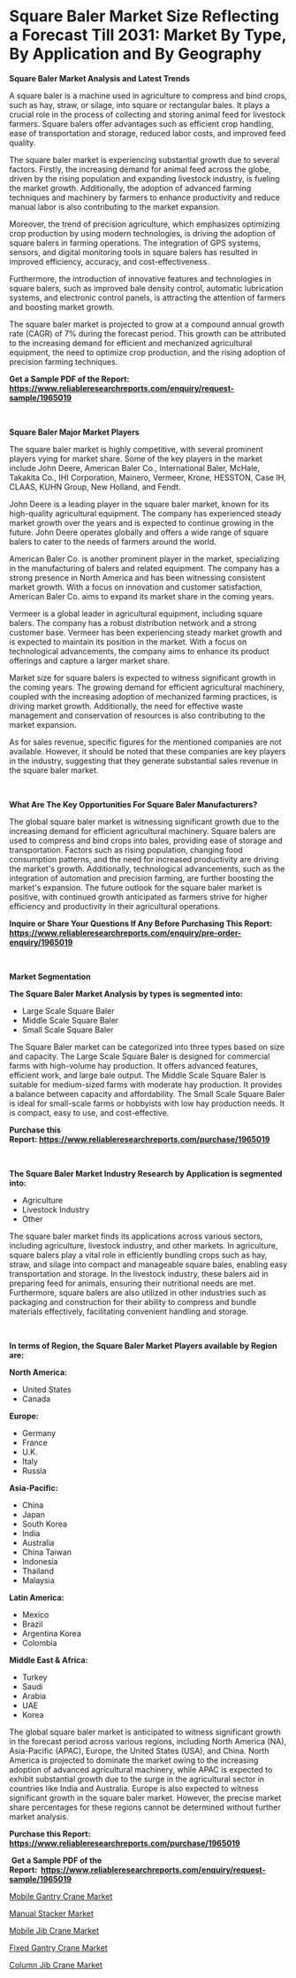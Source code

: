 <p><h1>Square Baler Market Size Reflecting a Forecast Till 2031: Market By Type, By Application and By Geography</h1></p><p><strong>Square Baler Market Analysis and Latest Trends</strong></p>
<p><p>A square baler is a machine used in agriculture to compress and bind crops, such as hay, straw, or silage, into square or rectangular bales. It plays a crucial role in the process of collecting and storing animal feed for livestock farmers. Square balers offer advantages such as efficient crop handling, ease of transportation and storage, reduced labor costs, and improved feed quality.</p><p>The square baler market is experiencing substantial growth due to several factors. Firstly, the increasing demand for animal feed across the globe, driven by the rising population and expanding livestock industry, is fueling the market growth. Additionally, the adoption of advanced farming techniques and machinery by farmers to enhance productivity and reduce manual labor is also contributing to the market expansion.</p><p>Moreover, the trend of precision agriculture, which emphasizes optimizing crop production by using modern technologies, is driving the adoption of square balers in farming operations. The integration of GPS systems, sensors, and digital monitoring tools in square balers has resulted in improved efficiency, accuracy, and cost-effectiveness.</p><p>Furthermore, the introduction of innovative features and technologies in square balers, such as improved bale density control, automatic lubrication systems, and electronic control panels, is attracting the attention of farmers and boosting market growth.</p><p>The square baler market is projected to grow at a compound annual growth rate (CAGR) of 7% during the forecast period. This growth can be attributed to the increasing demand for efficient and mechanized agricultural equipment, the need to optimize crop production, and the rising adoption of precision farming techniques.</p></p>
<p><strong>Get a Sample PDF of the Report:&nbsp; <a href="https://www.reliableresearchreports.com/enquiry/request-sample/1965019">https://www.reliableresearchreports.com/enquiry/request-sample/1965019</a></strong></p>
<p>&nbsp;</p>
<p><strong>Square Baler Major Market Players</strong></p>
<p><p>The square baler market is highly competitive, with several prominent players vying for market share. Some of the key players in the market include John Deere, American Baler Co., International Baler, McHale, Takakita Co., IHI Corporation, Mainero, Vermeer, Krone, HESSTON, Case IH, CLAAS, KUHN Group, New Holland, and Fendt.</p><p>John Deere is a leading player in the square baler market, known for its high-quality agricultural equipment. The company has experienced steady market growth over the years and is expected to continue growing in the future. John Deere operates globally and offers a wide range of square balers to cater to the needs of farmers around the world.</p><p>American Baler Co. is another prominent player in the market, specializing in the manufacturing of balers and related equipment. The company has a strong presence in North America and has been witnessing consistent market growth. With a focus on innovation and customer satisfaction, American Baler Co. aims to expand its market share in the coming years.</p><p>Vermeer is a global leader in agricultural equipment, including square balers. The company has a robust distribution network and a strong customer base. Vermeer has been experiencing steady market growth and is expected to maintain its position in the market. With a focus on technological advancements, the company aims to enhance its product offerings and capture a larger market share.</p><p>Market size for square balers is expected to witness significant growth in the coming years. The growing demand for efficient agricultural machinery, coupled with the increasing adoption of mechanized farming practices, is driving market growth. Additionally, the need for effective waste management and conservation of resources is also contributing to the market expansion.</p><p>As for sales revenue, specific figures for the mentioned companies are not available. However, it should be noted that these companies are key players in the industry, suggesting that they generate substantial sales revenue in the square baler market.</p></p>
<p>&nbsp;</p>
<p><strong>What Are The Key Opportunities For Square Baler Manufacturers?</strong></p>
<p><p>The global square baler market is witnessing significant growth due to the increasing demand for efficient agricultural machinery. Square balers are used to compress and bind crops into bales, providing ease of storage and transportation. Factors such as rising population, changing food consumption patterns, and the need for increased productivity are driving the market's growth. Additionally, technological advancements, such as the integration of automation and precision farming, are further boosting the market's expansion. The future outlook for the square baler market is positive, with continued growth anticipated as farmers strive for higher efficiency and productivity in their agricultural operations.</p></p>
<p><strong>Inquire or Share Your Questions If Any Before Purchasing This Report: <a href="https://www.reliableresearchreports.com/enquiry/pre-order-enquiry/1965019">https://www.reliableresearchreports.com/enquiry/pre-order-enquiry/1965019</a></strong></p>
<p>&nbsp;</p>
<p><strong>Market Segmentation</strong></p>
<p><strong>The Square Baler Market Analysis by types is segmented into:</strong></p>
<p><ul><li>Large Scale Square Baler</li><li>Middle Scale Square Baler</li><li>Small Scale Square Baler</li></ul></p>
<p><p>The Square Baler market can be categorized into three types based on size and capacity. The Large Scale Square Baler is designed for commercial farms with high-volume hay production. It offers advanced features, efficient work, and large bale output. The Middle Scale Square Baler is suitable for medium-sized farms with moderate hay production. It provides a balance between capacity and affordability. The Small Scale Square Baler is ideal for small-scale farms or hobbyists with low hay production needs. It is compact, easy to use, and cost-effective.</p></p>
<p><strong>Purchase this Report:&nbsp;<a href="https://www.reliableresearchreports.com/purchase/1965019">https://www.reliableresearchreports.com/purchase/1965019</a></strong></p>
<p>&nbsp;</p>
<p><strong>The Square Baler Market Industry Research by Application is segmented into:</strong></p>
<p><ul><li>Agriculture</li><li>Livestock Industry</li><li>Other</li></ul></p>
<p><p>The square baler market finds its applications across various sectors, including agriculture, livestock industry, and other markets. In agriculture, square balers play a vital role in efficiently bundling crops such as hay, straw, and silage into compact and manageable square bales, enabling easy transportation and storage. In the livestock industry, these balers aid in preparing feed for animals, ensuring their nutritional needs are met. Furthermore, square balers are also utilized in other industries such as packaging and construction for their ability to compress and bundle materials effectively, facilitating convenient handling and storage.</p></p>
<p>&nbsp;</p>
<p><strong>In terms of Region, the Square Baler Market Players available by Region are:</strong></p>
<p>
    <p> <strong> North America: </strong>
        <ul>
            <li>United States</li>
            <li>Canada</li>
        </ul>
        </p> 
    <p> <strong> Europe: </strong>
        <ul>
            <li>Germany</li>
            <li>France</li>
            <li>U.K.</li>
            <li>Italy</li>
            <li>Russia</li>
        </ul>
        </p> 
    <p> <strong> Asia-Pacific: </strong>
        <ul>
            <li>China</li>
            <li>Japan</li>
            <li>South Korea</li>
            <li>India</li>
            <li>Australia</li>
            <li>China Taiwan</li>
            <li>Indonesia</li>
            <li>Thailand</li>
            <li>Malaysia</li>
        </ul>
        </p> 
    <p> <strong> Latin America: </strong>
        <ul>
            <li>Mexico</li>
            <li>Brazil</li>
            <li>Argentina Korea</li>
            <li>Colombia</li>
        </ul>
        </p> 
    <p> <strong> Middle East & Africa: </strong>
        <ul>
            <li>Turkey</li>
            <li>Saudi</li>
            <li>Arabia</li>
            <li>UAE</li>
            <li>Korea</li>
        </ul>
    </p>
    </p>
<p><p>The global square baler market is anticipated to witness significant growth in the forecast period across various regions, including North America (NA), Asia-Pacific (APAC), Europe, the United States (USA), and China. North America is projected to dominate the market owing to the increasing adoption of advanced agricultural machinery, while APAC is expected to exhibit substantial growth due to the surge in the agricultural sector in countries like India and Australia. Europe is also expected to witness significant growth in the square baler market. However, the precise market share percentages for these regions cannot be determined without further market analysis.</p></p>
<p><strong>Purchase this Report: <a href="https://www.reliableresearchreports.com/purchase/1965019">https://www.reliableresearchreports.com/purchase/1965019</a></strong></p>
<p>&nbsp;<strong>Get a Sample PDF of the Report:&nbsp;&nbsp;<a href="https://www.reliableresearchreports.com/enquiry/request-sample/1965019">https://www.reliableresearchreports.com/enquiry/request-sample/1965019</a></strong></p>
<p><strong></strong></p>
<p><p><a href="https://github.com/GroverBarry/Market-Research-Report-List-3/blob/main/mobile-gantry-crane-market.md">Mobile Gantry Crane Market</a></p><p><a href="https://github.com/WillieWoodard/Market-Research-Report-List-2/blob/main/manual-stacker-market.md">Manual Stacker Market</a></p><p><a href="https://github.com/PeterParrish5/Market-Research-Report-List-2/blob/main/mobile-jib-crane-market.md">Mobile Jib Crane Market</a></p><p><a href="https://github.com/RickHolmes3/Market-Research-Report-List-2/blob/main/fixed-gantry-crane-market.md">Fixed Gantry Crane Market</a></p><p><a href="https://github.com/CliffMedina6/Market-Research-Report-List-2/blob/main/column-jib-crane-market.md">Column Jib Crane Market</a></p></p>